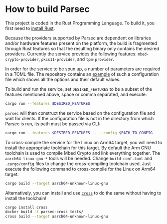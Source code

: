 <!--
  -- Copyright (c) 2020, Arm Limited, All Rights Reserved
  -- SPDX-License-Identifier: Apache-2.0
  --
  -- Licensed under the Apache License, Version 2.0 (the "License"); you may
  -- not use this file except in compliance with the License.
  -- You may obtain a copy of the License at
  --
  -- http://www.apache.org/licenses/LICENSE-2.0
  --
  -- Unless required by applicable law or agreed to in writing, software
  -- distributed under the License is distributed on an "AS IS" BASIS, WITHOUT
  -- WARRANTIES OR CONDITIONS OF ANY KIND, either express or implied.
  -- See the License for the specific language governing permissions and
  -- limitations under the License.
--->

# How to build Parsec

This project is coded in the Rust Programming Language. To build it, you first need to [install Rust](https://www.rust-lang.org/tools/install).

Because the providers supported by Parsec are dependent on libraries and/or hardware features present on the platform, the build is fragmented through Rust features so that the resulting binary only contains the desired providers. Currently the service provides the following features: `mbed-crypto-provider`, `pkcs11-provider`, and `tpm-provider`.

In order for the service to be spun up, a number of parameters are required in a TOML file. The repository contains an [example](https://github.com/parallaxsecond/parsec/blob/master/config.toml) of such a configuration file which shows all the options and their default values.

To build and run the service, set `DESIRED_FEATURES` to be a subset of the features mentioned above, space or comma separated, and execute:
```bash
cargo run --features $DESIRED_FEATURES
```

`parsec` will then construct the service based on the configuration file and wait for clients. If the configuration file is not in the directory from which Parsec is run, its path must be passed via CLI:
```bash
cargo run --features $DESIRED_FEATURES -- --config $PATH_TO_CONFIG
```

To cross-compile the service for the Linux on Arm64 target, you will need to install the
appropriate toolchain for this target. By default the Arm GNU toolchain is used to
compile Mbed Crypto and link everything together. The `aarch64-linux-gnu-*` tools will be
needed. Change `build-conf.toml` and `.cargo/config` files to change the cross-compiling
toolchain used.
Just execute the following command to cross-compile for the Linux on Arm64 target:
```bash
cargo build --target aarch64-unknown-linux-gnu
```

Alternatively, you can install and use [`cross`](https://github.com/rust-embedded/cross)
to do the same without having to install the toolchain!
```bash
cargo install cross
docker build -t parsec-cross tests/
cross build --target aarch64-unknown-linux-gnu
```

